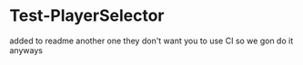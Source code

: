 # Test-PlayerSelector

added to readme
another one
they don't want you to use CI
so we gon do it anyways

